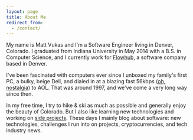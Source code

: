 ```yaml
---
layout: page
title: About Me
redirect_from:
  - /contact/
---
```

My name is Matt Vukas and I'm a Software Engineer living in Denver, Colorado. I graduated from Indiana University in May 2014 with a B.S. in Computer Science, and I currently work for [Flowhub](https://flowhub.co/), a software company based in Denver.

I've been fascinated with computers ever since I unboxed my family's first PC, a bulky, beige Dell, and dialed in at a blazing fast 56kbps ([oh, nostalgia](https://www.youtube.com/watch?v=D1UY7eDRXrs)) to AOL. That was around 1997, and we've come a very long way since then.

In my free time, I try to hike & ski as much as possible and generally enjoy the beauty of Colorado. But I also like learning new technologies and working on [side projects](/projects). These days I mainly blog about software: new technologies, challenges I run into on projects, cryptocurrencies, and tech industry news.
